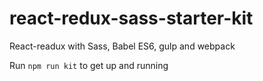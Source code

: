 # react-redux-sass-starter-kit
React-readux with Sass, Babel ES6, gulp and webpack

Run ```npm run kit``` to get up and running
